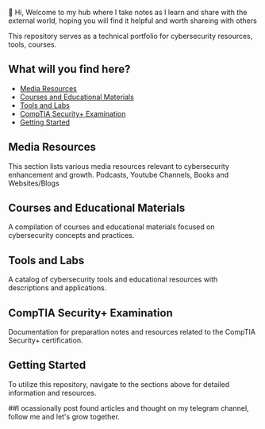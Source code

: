 👋 Hi, Welcome to my hub where I take notes as I learn and share with the external world, hoping you will find it helpful and worth shareing with others 

This repository serves as a technical portfolio for cybersecurity resources, tools, courses. 

## What will you find here?
- [Media Resources](#media-resources)
- [Courses and Educational Materials](#courses-and-educational-materials)
- [Tools and Labs](#tools-and-educational-materials)
- [CompTIA Security+ Examination](#comptia-security-examination)
- [Getting Started](#getting-started)

## Media Resources
This section lists various media resources relevant to cybersecurity enhancement and growth.
Podcasts, Youtube Channels, Books and Websites/Blogs

## Courses and Educational Materials
A compilation of courses and educational materials focused on cybersecurity concepts and practices.

## Tools and Labs
A catalog of cybersecurity tools and educational resources with descriptions and applications.

## CompTIA Security+ Examination
Documentation for preparation notes and resources related to the CompTIA Security+ certification.

## Getting Started
To utilize this repository, navigate to the sections above for detailed information and resources.

##I ocassionally post found articles and thought on my telegram channel, follow me and let's grow together.



